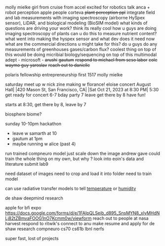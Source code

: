 molly mielke 
girl from cruise from accel
excited for robotics talk
anca + robot perception
apple people
corteva
<s>plant perception ppl</s>
	integrate field and lab measurements with imaging spectroscopy (airborne HySpex sensor), LiDAR, and biological modeling (BioSIM model)
	what kinds of questions are driving your work?
	think its really cool how u guys are doing imaging spectroscopy of plants
		can u do this to measure nutrient content?
	what went into making the hyspex sensor and what dev does it need now
	what are the commercial directions u might take for this?
	do u guys do any measurements of greenhouses gases/carbon flux?
	coolest thing on top of this would be doing micribial biology/sequencing on top of this
multimodal
	adept - 
	microsoft - 
<s>arushi</s>
<s>gautum</s>
<s>respond to michael from seso labor</s>
<s>cole</s>
<s>waymo guy yaroslav</s>
<s>reach out to danielle</s>


polaris fellowship
entrepreneurship first
1517 
molly mielke


saturday
meet up w nick
zine making w florance!
eloise concert
	August Hall|
	|420 Mason St, San Francisco, CA|
	|Sat Oct 21, 2023 at 8:30 PM|
	5:30 get ready for concert
	6-7 bday party
	7 leave
	get there by 8
	have fun!

starts at 8:30, get there by 8, leave by 7

biosphere biome?


sunday
10-10pm hackathon
- leave w samarth at 10
- gautum at 1pm 
- maybe running w alice (past 4)

run trained compneuro model
	just scale down the image andrew gave
	could train the whole thing on my own, but why ?
look into eoin's data and literature
submit lab9


need dataset of images
need to crop and load it into folder
need to train model 

can use radiative transfer models to tell
[temperature](https://en.wikipedia.org/wiki/Temperature) or [humidity](https://en.wikipedia.org/wiki/Humidity "Humidity")

de shaw
deepmind research

apple for bfi expo
https://docs.google.com/forms/d/e/1FAIpQLSeib_d895_SnsMYN8_xlyMHdNLj82tZBmvaFOOG1nO7Kcmm0w/viewform
reach out to people at nasa harvest
respond to ritwik's connect to anu
make resume and apply for de shaw research
compneuro 
cs70
cs61b
lbnl
nerfs


super fast, lost of projects